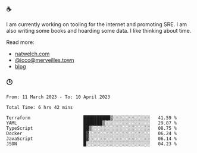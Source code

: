 ### ☕

I am currently working on tooling for the internet and promoting SRE. I am also writing some books and hoarding some data. I like thinking about time. 

Read more:

 - [natwelch.com](https://natwelch.com)
 - [@icco@merveilles.town](https://merveilles.town/@icco)
 - [blog](https://writing.natwelch.com)

### 🕒

<!--START_SECTION:waka-->

```text
From: 11 March 2023 - To: 10 April 2023

Total Time: 6 hrs 42 mins

Terraform                    ██████████▒░░░░░░░░░░░░░░   41.59 %
YAML                         ███████▒░░░░░░░░░░░░░░░░░   29.87 %
TypeScript                   ██▒░░░░░░░░░░░░░░░░░░░░░░   08.75 %
Docker                       █▓░░░░░░░░░░░░░░░░░░░░░░░   06.24 %
JavaScript                   █▓░░░░░░░░░░░░░░░░░░░░░░░   06.14 %
JSON                         █░░░░░░░░░░░░░░░░░░░░░░░░   04.23 %
```

<!--END_SECTION:waka-->
